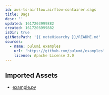 ```yaml
---
id: aws-ts-airflow.airflow-container.dags
title: Dags
desc: ''
updated: 1617203999882
created: 1617203999882
isDir: true
gitNotePath: '{{ noteHiearchy }}/README.md'
sources:
  - name: pulumi examples
    url: 'https://github.com/pulumi/examples'
    license: Apache License 2.0
---
```

## Imported Assets

- [example.py](/assets/example.py)

